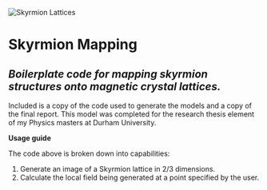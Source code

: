 
![Skyrmion Lattices](https://github.com/JWiseman-git/Skyrmion-Mapping-Project/assets/74243511/e8902b0c-6fb9-4bd4-98ea-b609b49ffd54)
# Skyrmion Mapping

## _Boilerplate code for mapping skyrmion structures onto magnetic crystal lattices._

Included is a copy of the code used to generate the models and a copy of the final report.
This model was completed for the research thesis element of my Physics masters at Durham University.

**Usage guide**

The code above is broken down into capabilities:

1. Generate an image of a Skyrmion lattice in 2/3 dimensions.
2. Calculate the local field being generated at a point specified by the user.


